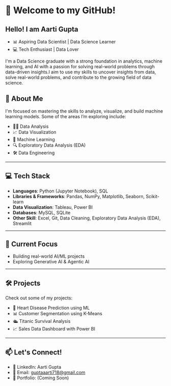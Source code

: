 #  🙏 Welcome to my GitHub! 


## Hello! I am Aarti Gupta
- 📊 Aspiring Data Scientist | Data Science Learner
- 💻 Tech Enthusiast | Data Lover

I'm a Data Science graduate with a strong foundation in analytics, machine learning, and AI with a passion for solving real-world problems through data-driven insights.I aim to use my skills to uncover insights from data, solve real-world problems, and contribute to the growing field of data science.

## 🚀 About Me
I'm focused on mastering the skills to analyze, visualize, and build machine learning models. Some of the areas I’m exploring include:

* 🕵️‍♂️ Data Analysis
* 📈 Data Visualization
* 🤖 Machine Learning
* 🔍 Exploratory Data Analysis (EDA)
* 🛠️ Data Engineering
---

## 💻 Tech Stack

- **Languages**: Python (Jupyter Notebook), SQL  
- **Libraries & Frameworks**: Pandas, NumPy, Matplotlib, Seaborn, Scikit-learn 
- **Data Visualization**: Tableau, Power BI  
- **Databases**: MySQL, SQLite  
- **Other Skill**: Excel, Git, Data Cleaning, Exploratory Data Analysis (EDA), Streamlit
  
---

## 🧠 Current Focus

- Building real-world AI/ML projects  
- Exploring Generative AI & Agentic AI  
   
---

## 🛠 Projects

Check out some of my projects:
- 🧠 Heart Disease Prediction using ML  
- 📊 Customer Segmentation using K-Means  
- 🛳 Titanic Survival Analysis  
- 📈 Sales Data Dashboard with Power BI  

---

## 📫 Let's Connect!

- 💼 LinkedIn: Aarti Gupta
- 📧 Email: guptaaarti718@gmail.com
- 📁 Portfolio: (Coming Soon)
